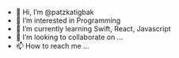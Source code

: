 - 👋 Hi, I’m @patzkatigbak
- 👀 I’m interested in Programming
- 🌱 I’m currently learning Swift, React, Javascript
- 💞️ I’m looking to collaborate on ...
- 📫 How to reach me ...

<!---
patzkatigbak/patzkatigbak is a ✨ special ✨ repository because its `README.md` (this file) appears on your GitHub profile.
You can click the Preview link to take a look at your changes.
--->
